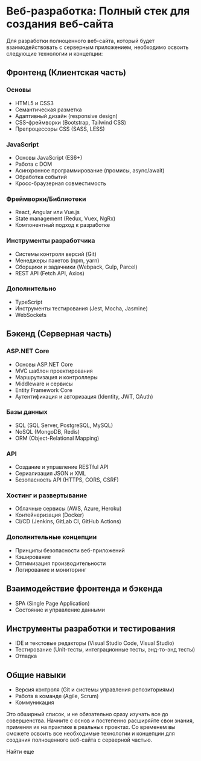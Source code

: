 # Веб-разработка: Полный стек для создания веб-сайта

Для разработки полноценного веб-сайта, который будет взаимодействовать с серверным приложением, необходимо освоить следующие технологии и концепции:

## Фронтенд (Клиентская часть)

### Основы
- HTML5 и CSS3
- Семантическая разметка
- Адаптивный дизайн (responsive design)
- CSS-фреймворки (Bootstrap, Tailwind CSS)
- Препроцессоры CSS (SASS, LESS)

### JavaScript
- Основы JavaScript (ES6+)
- Работа с DOM
- Асинхронное программирование (промисы, async/await)
- Обработка событий
- Кросс-браузерная совместимость

### Фреймворки/Библиотеки
- React, Angular или Vue.js
- State management (Redux, Vuex, NgRx)
- Компонентный подход к разработке

### Инструменты разработчика
- Системы контроля версий (Git)
- Менеджеры пакетов (npm, yarn)
- Сборщики и задачники (Webpack, Gulp, Parcel)
- REST API (Fetch API, Axios)

### Дополнительно
- TypeScript
- Инструменты тестирования (Jest, Mocha, Jasmine)
- WebSockets

## Бэкенд (Серверная часть)

### ASP.NET Core
- Основы ASP.NET Core
- MVC шаблон проектирования
- Маршрутизация и контроллеры
- Middleware и сервисы
- Entity Framework Core
- Аутентификация и авторизация (Identity, JWT, OAuth)

### Базы данных
- SQL (SQL Server, PostgreSQL, MySQL)
- NoSQL (MongoDB, Redis)
- ORM (Object-Relational Mapping)

### API
- Создание и управление RESTful API
- Сериализация JSON и XML
- Безопасность API (HTTPS, CORS, CSRF)

### Хостинг и развертывание
- Облачные сервисы (AWS, Azure, Heroku)
- Контейнеризация (Docker)
- CI/CD (Jenkins, GitLab CI, GitHub Actions)

### Дополнительные концепции
- Принципы безопасности веб-приложений
- Кэширование
- Оптимизация производительности
- Логирование и мониторинг

## Взаимодействие фронтенда и бэкенда
- SPA (Single Page Application)
- Состояние и управление данными

## Инструменты разработки и тестирования
- IDE и текстовые редакторы (Visual Studio Code, Visual Studio)
- Тестирование (Unit-тесты, интеграционные тесты, энд-то-энд тесты)
- Отладка

## Общие навыки
- Версия контроля (Git и системы управления репозиториями)
- Работа в команде (Agile, Scrum)
- Коммуникация

Это обширный список, и не обязательно сразу изучать все до совершенства. Начните с основ и постепенно расширяйте свои знания, применяя их на практике в реальных проектах. Со временем вы сможете освоить все необходимые технологии и концепции для создания полноценного веб-сайта с серверной частью.

Найти еще
